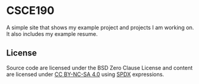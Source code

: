 # CSCE190

A simple site that shows my example project and projects I am working on. It
also includes my example resume.

## License

Source code are licensed under the BSD Zero Clause License and content are
licensed under [CC BY-NC-SA 4.0][cc-by-nc-sa-4.0] using [SPDX](https://spdx.dev)
expressions.

[cc-by-nc-sa-4.0]: https://creativecommons.org/licenses/by-nc-sa/4.0/
